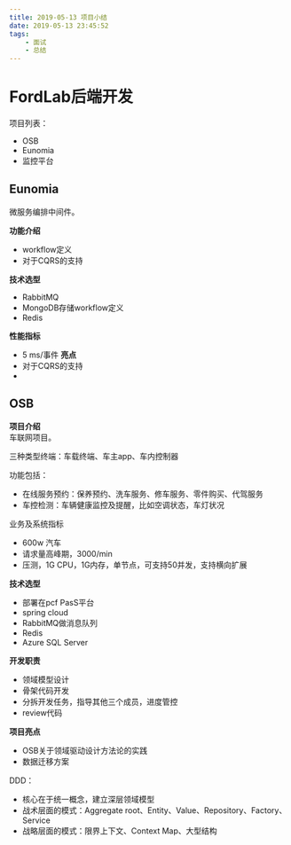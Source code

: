 ```yaml
---
title: 2019-05-13 项目小结
date: 2019-05-13 23:45:52
tags:
    - 面试
    - 总结
---
```



# FordLab后端开发
项目列表：
- OSB
- Eunomia
- 监控平台

## Eunomia
微服务编排中间件。

**功能介绍**  
- workflow定义
- 对于CQRS的支持


**技术选型**  
- RabbitMQ
- MongoDB存储workflow定义
- Redis

**性能指标**  
- 5 ms/事件
**亮点**  
- 对于CQRS的支持
- 

## OSB
**项目介绍**  
车联网项目。

三种类型终端：车载终端、车主app、车内控制器

功能包括：
- 在线服务预约：保养预约、洗车服务、修车服务、零件购买、代驾服务
- 车控检测：车辆健康监控及提醒，比如空调状态，车灯状况

业务及系统指标
- 600w 汽车
- 请求量高峰期，3000/min
- 压测，1G CPU，1G内存，单节点，可支持50并发，支持横向扩展

**技术选型**
- 部署在pcf PasS平台
- spring cloud 
- RabbitMQ做消息队列
- Redis
- Azure SQL Server

**开发职责**  
- 领域模型设计
- 骨架代码开发
- 分拆开发任务，指导其他三个成员，进度管控
- review代码

**项目亮点**  
- OSB关于领域驱动设计方法论的实践
- 数据迁移方案


DDD：
- 核心在于统一概念，建立深层领域模型
- 战术层面的模式：Aggregate root、Entity、Value、Repository、Factory、Service
- 战略层面的模式：限界上下文、Context Map、大型结构




